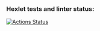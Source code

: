 ### Hexlet tests and linter status:
[![Actions Status](https://github.com/ElenaManukyan/php-project-45/actions/workflows/hexlet-check.yml/badge.svg)](https://github.com/ElenaManukyan/php-project-45/actions)
